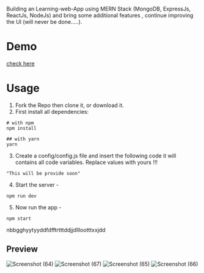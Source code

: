 Building an Learning-web-App using MERN Stack (MongoDB, ExpressJs, ReactJs, NodeJs) and bring some additional features , continue improving the UI (will never be done.....).

# Demo
[check here](https://learning-courses-app.netlify.app)
# Usage
1. Fork the Repo then clone it, or download it.
2. First install all dependencies:
```
# with npm
npm install

## with yarn
yarn
```
3. Create a config/config.js file and insert the following code it will contains all code variables. Replace values with yours !!!
```
"This will be provide soon"
```
4. Start the server -
````
npm run dev
````
5. Now run the app -
```
npm start
```
nbbgghyytyyddfdfftrtttddjjdlllootttxxjdd
## Preview
![Screenshot (64)](https://github.com/user-attachments/assets/dfbcd411-9649-4ab2-8335-9f6178eb74c0)
![Screenshot (67)](https://github.com/user-attachments/assets/354d4b53-16e4-4443-91d3-167ff4c49eec)
![Screenshot (65)](https://github.com/user-attachments/assets/45bf1f6a-d98c-48d5-9c35-1daf05cbca6c)
![Screenshot (66)](https://github.com/user-attachments/assets/0eac64e8-6f28-4e76-a66b-e5c5752da430)
